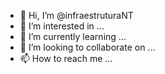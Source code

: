 - 👋 Hi, I’m @infraestruturaNT
- 👀 I’m interested in ...
- 🌱 I’m currently learning ...
- 💞️ I’m looking to collaborate on ...
- 📫 How to reach me ...

<!---
infraestruturaNT/infraestruturaNT is a ✨ special ✨ repository because its `README.md` (this file) appears on your GitHub profile.
You can click the Preview link to take a look at your changes.
--->
